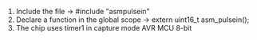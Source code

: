 1) Include the file -> #include "asmpulsein"
2) Declare a function in the global scope -> extern uint16_t asm_pulsein();
3) The chip uses timer1 in capture mode AVR MCU 8-bit
